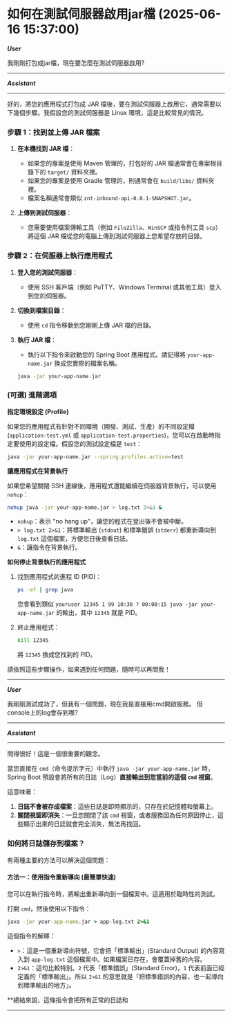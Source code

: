 <!-- Generated by SpecStory -->

# 如何在測試伺服器啟用jar檔 (2025-06-16 15:37:00)

_**User**_

我剛剛打包成jar檔，現在要怎麼在測試伺服器啟用?

---

_**Assistant**_



---

好的，將您的應用程式打包成 JAR 檔後，要在測試伺服器上啟用它，通常需要以下幾個步驟。我假設您的測試伺服器是 Linux 環境，這是比較常見的情況。

### 步驟 1：找到並上傳 JAR 檔案

1.  **在本機找到 JAR 檔**：
    *   如果您的專案是使用 Maven 管理的，打包好的 JAR 檔通常會在專案根目錄下的 `target/` 資料夾裡。
    *   如果您的專案是使用 Gradle 管理的，則通常會在 `build/libs/` 資料夾裡。
    *   檔案名稱通常會類似 `znt-inbound-api-0.0.1-SNAPSHOT.jar`。

2.  **上傳到測試伺服器**：
    *   您需要使用檔案傳輸工具（例如 `FileZilla`、`WinSCP` 或指令列工具 `scp`）將這個 JAR 檔從您的電腦上傳到測試伺服器上您希望存放的目錄。

### 步驟 2：在伺服器上執行應用程式

1.  **登入您的測試伺服器**：
    *   使用 SSH 客戶端（例如 PuTTY、Windows Terminal 或其他工具）登入到您的伺服器。

2.  **切換到檔案目錄**：
    *   使用 `cd` 指令移動到您剛剛上傳 JAR 檔的目錄。

3.  **執行 JAR 檔**：
    *   執行以下指令來啟動您的 Spring Boot 應用程式。請記得將 `your-app-name.jar` 換成您實際的檔案名稱。

    ```bash
    java -jar your-app-name.jar
    ```

### (可選) 進階選項

**指定環境設定 (Profile)**

如果您的應用程式有針對不同環境（開發、測試、生產）的不同設定檔 (`application-test.yml` 或 `application-test.properties`)，您可以在啟動時指定要使用的設定檔。假設您的測試設定檔是 `test`：

```bash
java -jar your-app-name.jar --spring.profiles.active=test
```

**讓應用程式在背景執行**

如果您希望關閉 SSH 連線後，應用程式還能繼續在伺服器背景執行，可以使用 `nohup`：

```bash
nohup java -jar your-app-name.jar > log.txt 2>&1 &
```

*   `nohup`：表示 "no hang up"，讓您的程式在登出後不會被中斷。
*   `> log.txt 2>&1`：將標準輸出 (`stdout`) 和標準錯誤 (`stderr`) 都重新導向到 `log.txt` 這個檔案，方便您日後查看日誌。
*   `&`：讓指令在背景執行。

**如何停止背景執行的應用程式**

1.  找到應用程式的進程 ID (PID)：
    ```bash
    ps -ef | grep java
    ```
    您會看到類似 `youruser 12345 1 99 10:30 ? 00:00:15 java -jar your-app-name.jar` 的輸出，其中 `12345` 就是 PID。

2.  終止應用程式：
    ```bash
    kill 12345
    ```
    將 `12345` 換成您找到的 PID。

請依照這些步驟操作，如果遇到任何問題，隨時可以再問我！

---

_**User**_

我剛剛測試成功了，但我有一個問題，現在我是直接用cmd開啟服務。
但console上的log會存到哪?

---

_**Assistant**_



---

問得很好！這是一個很重要的觀念。

當您直接在 `cmd`（命令提示字元）中執行 `java -jar your-app-name.jar` 時，Spring Boot 預設會將所有的日誌（Log）**直接輸出到您當前的這個 `cmd` 視窗**。

這意味著：

1.  **日誌不會被存成檔案**：這些日誌是即時顯示的，只存在於記憶體和螢幕上。
2.  **關閉視窗即消失**：一旦您關閉了該 `cmd` 視窗，或者服務因為任何原因停止，這些顯示出來的日誌就會完全消失，無法再找回。

### 如何將日誌儲存到檔案？

有兩種主要的方法可以解決這個問題：

#### 方法一：使用指令重新導向 (最簡單快速)

您可以在執行指令時，將輸出重新導向到一個檔案中。這適用於臨時性的測試。

打開 `cmd`，然後使用以下指令：

```cmd
java -jar your-app-name.jar > app-log.txt 2>&1
```

這個指令的解釋：

*   `>`：這是一個重新導向符號，它會把「標準輸出」(Standard Output) 的內容寫入到 `app-log.txt` 這個檔案中。如果檔案已存在，會覆蓋掉舊的內容。
*   `2>&1`：這句比較特別。`2` 代表「標準錯誤」(Standard Error)，`1` 代表前面已經定義的「標準輸出」。所以 `2>&1` 的意思就是「把標準錯誤的內容，也一起導向到標準輸出的地方」。

**總結來說，這條指令會把所有正常的日誌和

---

